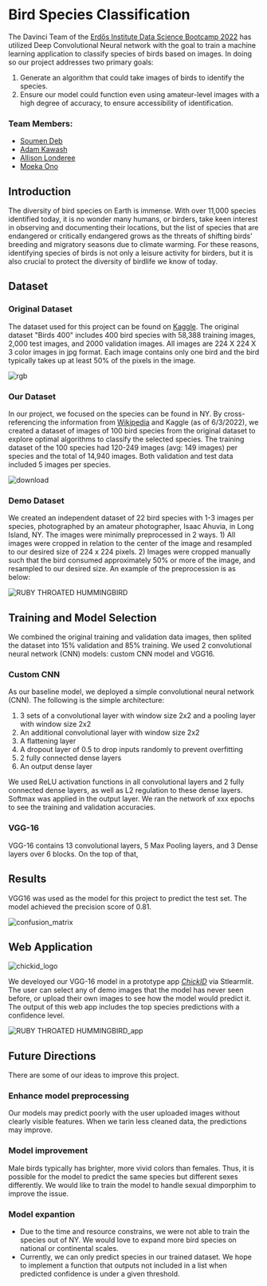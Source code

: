 # Bird Species Classification
The Davinci Team of the [Erdős Institute Data Science Bootcamp 2022](https://www.erdosinstitute.org/code) has utilized Deep Convolutional Neural network with the goal to train a machine learning application to classify species of birds based on images. In doing so our project addresses two primary goals:
1. Generate an algorithm that could take images of birds to identify the species.
2. Ensure our model could function even using amateur-level images with a high degree of accuracy, to ensure accessibility of identification.


### Team Members:
- [Soumen Deb](https://www.linkedin.com/in/soumen-deb-193005b0/)
- [Adam Kawash](https://www.linkedin.com/in/adam-kawash-90077b215/)
- [Allison Londeree](https://www.linkedin.com/in/allison-londeree/)
- [Moeka Ono](https://www.linkedin.com/in/moeka-ono/)

## Introduction 
The diversity of bird species on Earth is immense. With over 11,000 species identified today, it is no wonder many humans, or birders, take keen interest in observing and documenting their locations, but the list of species that are endangered or critically endangered grows as the threats of shifting birds’ breeding and migratory seasons due to climate warming. For these reasons, identifying species of birds is not only a leisure activity for birders, but it is also crucial to protect the diversity of birdlife we know of today.


## Dataset
### Original Dataset
The dataset used for this project can be found on [Kaggle](https://www.kaggle.com/datasets/gpiosenka/100-bird-species). The original dataset "Birds 400" includes 400 bird species with 58,388 training images, 2,000 test images, and 2000 validation images. All images are 224 X 224 X 3 color images in jpg format. Each image contains only one bird and the bird typically takes up at least 50% of the pixels in the image. 


![rgb](https://user-images.githubusercontent.com/90373346/172022489-a669d05c-2d3d-4f0c-923c-126a3a7adb06.jpg)


### Our Dataset
In our project, we focused on the species can be found in NY. By cross-referencing the information from [Wikipedia](https://en.wikipedia.org/wiki/List_of_birds_of_New_York_(state)) and Kaggle (as of 6/3/2022), we created a dataset of images of 100 bird species from the original dataset to explore optimal algorithms to classify the selected species. The training dataset of the 100 species had 120-249 images (avg: 149 images) per species and the total of 14,940 images. Both validation and test data included 5 images per species. 

![download](https://user-images.githubusercontent.com/90373346/171978402-7e27502d-81ec-4cb0-a431-84a57647619b.png)


### Demo Dataset
We created an independent dataset of 22 bird species with 1-3 images per species, photographed by an amateur photographer, Isaac Ahuvia, in Long Island, NY. The images were minimally preprocessed in 2 ways. 1) All images were cropped in relation to the center of the image and resampled to our desired size of 224 x 224 pixels. 2) Images were cropped manually such that the bird consumed approximately 50% or more of the image, and resampled to our desired size. An example of the preprocession is as below:

![RUBY THROATED HUMMINGBIRD](https://user-images.githubusercontent.com/90373346/171991573-f5b31a99-1e62-4639-a631-040c44b6b15f.jpg)



## Training and Model Selection
We combined the original training and validation data images, then splited the dataset into 15% validation and 85% training. We used 2 convolutional neural network (CNN) models: custom CNN model and VGG16.

### Custom CNN
As our baseline model, we deployed a simple convolutional neural network (CNN). The following is the simple architecture:
1. 3 sets of a convolutional layer with window size 2x2 and a pooling layer with window size 2x2
2. An additional convolutional layer with window size 2x2
3. A flattening layer 
4. A dropout layer of 0.5 to drop inputs randomly to prevent overfitting 
5. 2 fully connected dense layers
6. An output dense layer

We used ReLU activation functions in all convolutional layers and 2 fully connected dense layers, as well as L2 regulation to these dense layers. Softmax was applied in the output layer. We ran the network of xxx epochs to see the training and validation accuracies. 

### VGG-16

VGG-16 contains 13 convolutional layers, 5 Max Pooling layers, and 3 Dense layers over 6 blocks. On the top of that, 



## Results
VGG16 was used as the model for this project to predict the test set. The model achieved the precision score of 0.81.

![confusion_matrix](https://user-images.githubusercontent.com/90373346/172018515-fac99367-490f-42eb-8060-c7b16f8bc6d8.png)

## Web Application

![chickid_logo](https://user-images.githubusercontent.com/90373346/172003264-b1015d19-24bf-4304-a24a-7e4935ae61e6.jpeg)

We develoyed our VGG-16 model in a prototype app [*ChickID*](https://share.streamlit.io/erdos-team-davinci/bird-classifcation/main/app/app_test.py) via Stlearmlit. The user can select any of demo images that the model has never seen before, or upload their own images to see how the model would predict it. The output of this web app includes the top species predictions with a confidence level.  


![RUBY THROATED HUMMINGBIRD_app](https://user-images.githubusercontent.com/90373346/172022336-4511ccf4-57f4-4a29-87fb-1fc3b3b36295.jpg)

## Future Directions
There are some of our ideas to improve this project.
### Enhance model preprocessing
Our models may predict poorly with the user uploaded images without clearly visible features. When we tarin less cleaned data, the predictions may improve.

### Model improvement
Male birds typically has brighter, more vivid colors than females. Thus, it is possible for the model to predict the same species but different sexes differently. We would like to train the model to handle sexual dimporphim to improve the issue.    
### Model expantion
- Due to the time and resource constrains, we were not able to train the species out of NY. We would love to expand more bird species on national or continental scales.
- Currently, we can only predict species in our trained dataset. We hope to implement a function that outputs not included in a list when predicted confidence is under a given threshold.   

